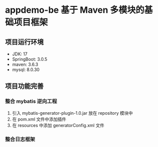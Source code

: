 # appdemo-be 基于 Maven 多模块的基础项目框架
## 项目运行环境
* JDK: 17
* SpringBoot: 3.0.5
* maven: 3.6.3
* mysql: 8.0.30

## 项目功能完善
### 整合 mybatis 逆向工程 
1. 引入 mybatis-generator-plugin-1.0.jar 放在 repository 模块中
2. 在 pom.xml 文件中添加插件
3. 在 resources 中添加 generatorConfig.xml 文件

### 整合日志框架
